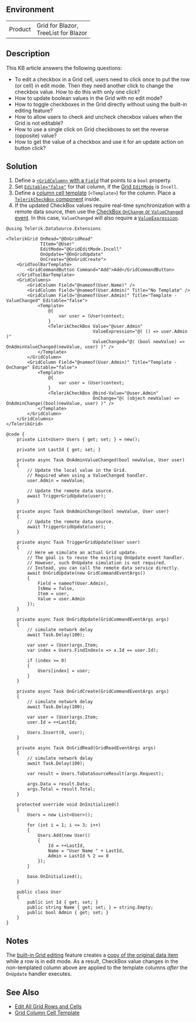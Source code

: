 
## Environment

<table>
<tbody>
<tr>
<td>Product</td>
<td>
Grid for Blazor, <br />
TreeList for Blazor
</td>
</tr>
</tbody>
</table>

## Description

This KB article answers the following questions:

* To edit a checkbox in a Grid cell, users need to click once to put the row (or cell) in edit mode. Then they need another click to change the checkbox value. How to do this with only one click?
* How to update boolean values in the Grid with no edit mode?
* How to toggle checkboxes in the Grid directly without using the built-in editing feature?
* How to allow users to check and uncheck checкbox values when the Grid is not editable?
* How to use a single click on Grid checkboxes to set the reverse (opposite) value?
* How to get the value of a checkbox and use it for an update action on button click?

## Solution

1. Define a [`<GridColumn>` with a `Field`](slug:components/grid/columns/bound) that points to a `bool` property.
1. Set [`Editable="false"`](slug:components/grid/columns/bound#data-operations) for that column, if the [Grid `EditMode`](slug:grid-editing-overview) is `Incell`.
1. Define a [column cell template](slug:grid-templates-column) (`<Template>`) for the column. Place a [`TelerikCheckBox` component](slug:checkbox-overview) inside.
1. If the updated CheckBox values require real-time synchronization with a remote data source, then use the [CheckBox `OnChange` or `ValueChanged` event](slug:checkbox-events). In this case, `ValueChanged` will also require a [`ValueExpression`](slug:common-kb-requires-valueexpression).

```CSHTML
@using Telerik.DataSource.Extensions

<TelerikGrid OnRead="@OnGridRead"
             TItem="@User"
             EditMode="@GridEditMode.Incell"
             OnUpdate="@OnGridUpdate"
             OnCreate="@OnGridCreate">
    <GridToolBarTemplate>
        <GridCommandButton Command="Add">Add</GridCommandButton>
    </GridToolBarTemplate>
    <GridColumns>
        <GridColumn Field="@nameof(User.Name)" />
        <GridColumn Field="@nameof(User.Admin)" Title="No Template" />
        <GridColumn Field="@nameof(User.Admin)" Title="Template - ValueChanged" Editable="false">
            <Template>
                @{
                    var user = (User)context;
                }
                <TelerikCheckBox Value="@user.Admin"
                                 ValueExpression="@( () => user.Admin )"
                                 ValueChanged="@( (bool newValue) => OnAdminValueChanged(newValue, user) )" />
            </Template>
        </GridColumn>
        <GridColumn Field="@nameof(User.Admin)" Title="Template - OnChange" Editable="false">
            <Template>
                @{
                    var user = (User)context;
                }
                <TelerikCheckBox @bind-Value="@user.Admin"
                                 OnChange="@( (object newValue) => OnAdminChange((bool)newValue, user) )" />
            </Template>
        </GridColumn>
    </GridColumns>
</TelerikGrid>

@code {
    private List<User> Users { get; set; } = new();

    private int LastId { get; set; }

    private async Task OnAdminValueChanged(bool newValue, User user)
    {
        // Update the local value in the Grid.
        // Required when using a ValueChanged handler.
        user.Admin = newValue;

        // Update the remote data source.
        await TriggerGridUpdate(user);
    }

    private async Task OnAdminChange(bool newValue, User user)
    {
        // Update the remote data source.
        await TriggerGridUpdate(user);
    }

    private async Task TriggerGridUpdate(User user)
    {
        // Here we simulate an actual Grid update.
        // The goal is to reuse the existing OnUpdate event handler.
        // However, such OnUpdate simulation is not required.
        // Instead, you can call the remote data service directly.
        await OnGridUpdate(new GridCommandEventArgs()
        {
            Field = nameof(User.Admin),
            IsNew = false,
            Item = user,
            Value = user.Admin
        });
    }

    private async Task OnGridUpdate(GridCommandEventArgs args)
    {
        // simulate network delay
        await Task.Delay(100);

        var user = (User)args.Item;
        var index = Users.FindIndex(x => x.Id == user.Id);

        if (index >= 0)
        {
            Users[index] = user;
        }
    }

    private async Task OnGridCreate(GridCommandEventArgs args)
    {
        // simulate network delay
        await Task.Delay(100);

        var user = (User)args.Item;
        user.Id = ++LastId;

        Users.Insert(0, user);
    }

    private async Task OnGridRead(GridReadEventArgs args)
    {
        // simulate network delay
        await Task.Delay(100);

        var result = Users.ToDataSourceResult(args.Request);

        args.Data = result.Data;
        args.Total = result.Total;
    }

    protected override void OnInitialized()
    {
        Users = new List<User>();

        for (int i = 1; i <= 3; i++)
        {
            Users.Add(new User()
            {
                Id = ++LastId,
                Name = "User Name " + LastId,
                Admin = LastId % 2 == 0
            });
        }

        base.OnInitialized();
    }

    public class User
    {
        public int Id { get; set; }
        public string Name { get; set; } = string.Empty;
        public bool Admin { get; set; }
    }
}
```

## Notes

The [built-in Grid editing](slug:grid-editing-overview) feature creates a [copy of the original data item](slug:grid-editing-overview#notes) while a row is in edit mode. As a result, CheckBox value changes in the non-templated column above are applied to the template columns *after* the `OnUpdate` handler executes.

## See Also

* [Edit All Grid Rows and Cells](slug:grid-kb-edit-all-rows-cells)
* [Grid Column Cell Template](slug:grid-templates-column)

